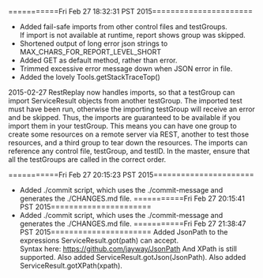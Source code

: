 ===========Fri Feb 27 18:32:31 PST 2015======================
- Added fail-safe imports from other control files and testGroups.  
  If import is not available at runtime, report shows group was skipped.
- Shortened output of long error json strings to MAX_CHARS_FOR_REPORT_LEVEL_SHORT
- Added GET as default method, rather than error.
- Trimmed excessive error message down when JSON error in file.
- Added the lovely Tools.getStackTraceTop()

2015-02-27   RestReplay now handles imports, so that a testGroup can import ServiceResult objects from another testGroup.  The imported test must have been run, otherwise the importing testGroup will receive an error and be skipped.  Thus, the imports are guaranteed to be available if you import them in your testGroup.  This means you can have one group to create some resources on a remote server via REST, another to test those resources, and a third group to tear down the resources.  The imports can reference any control file, testGroup, and testID.  In the master, ensure that all the testGroups are called in the correct order.


===========Fri Feb 27 20:15:23 PST 2015======================
- Added ./commit script, which uses the ./commit-message and generates the ./CHANGES.md file.
===========Fri Feb 27 20:15:41 PST 2015======================
- Added ./commit script, which uses the ./commit-message and generates the ./CHANGES.md file.
===========Fri Feb 27 21:38:47 PST 2015======================
Added JsonPath to the expressions ServiceResult.got(path) can accept.  
Syntax here: https://github.com/jayway/JsonPath
And XPath is still supported.
Also added ServiceResult.gotJson(JsonPath).
Also added ServiceResult.gotXPath(xpath).
